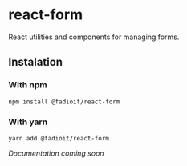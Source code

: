 # react-form

React utilities and components for managing forms.

## Instalation

### With npm

```
npm install @fadioit/react-form
```

### With yarn

```
yarn add @fadioit/react-form
```

_Documentation coming soon_
